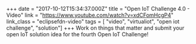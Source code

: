 +++
date = "2017-10-12T15:34:37.000Z"
title = "Open IoT Challenge 4.0 - Video"
link = "https://www.youtube.com/watch?v=xdCFomHcgP4"
link_class  = "eclipsefdn-video"
tags = [ "video", "virtualiot", "open iot challenge", "solution"]
+++
Work on things that matter and submit your open IoT solution idea for the fourth Open IoT Challenge!